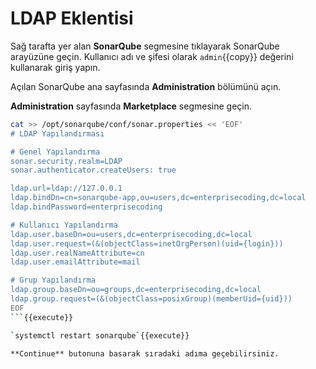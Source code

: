 # LDAP Eklentisi

Sağ tarafta yer alan **SonarQube** segmesine tıklayarak SonarQube arayüzüne geçin. Kullanıcı adı ve şifesi olarak `admin`{{copy}} değerini kullanarak giriş yapın.

Açılan SonarQube ana sayfasında **Administration** bölümünü açın.

**Administration** sayfasında **Marketplace** segmesine geçin.

```bash
cat >> /opt/sonarqube/conf/sonar.properties << 'EOF'
# LDAP Yapılandırması

# Genel Yapılandırma
sonar.security.realm=LDAP
sonar.authenticator.createUsers: true

ldap.url=ldap://127.0.0.1
ldap.bindDn=cn=sonarqube-app,ou=users,dc=enterprisecoding,dc=local
ldap.bindPassword=enterprisecoding

# Kullanıcı Yapılandırma
ldap.user.baseDn=ou=users,dc=enterprisecoding,dc=local
ldap.user.request=(&(objectClass=inetOrgPerson)(uid={login}))
ldap.user.realNameAttribute=cn
ldap.user.emailAttribute=mail

# Grup Yapılandırma
ldap.group.baseDn=ou=groups,dc=enterprisecoding,dc=local
ldap.group.request=(&(objectClass=posixGroup)(memberUid={uid}))
EOF
```{{execute}}

`systemctl restart sonarqube`{{execute}}

**Continue** butonuna basarak sıradaki adıma geçebilirsiniz.

